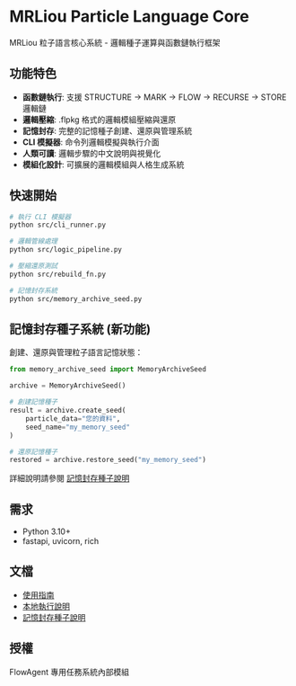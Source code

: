 # MRLiou Particle Language Core

MRLiou 粒子語言核心系統 - 邏輯種子運算與函數鏈執行框架

## 功能特色

- **函數鏈執行**: 支援 STRUCTURE → MARK → FLOW → RECURSE → STORE 邏輯鏈
- **邏輯壓縮**: .flpkg 格式的邏輯模組壓縮與還原
- **記憶封存**: 完整的記憶種子創建、還原與管理系統
- **CLI 模擬器**: 命令列邏輯模擬與執行介面
- **人類可讀**: 邏輯步驟的中文說明與視覺化
- **模組化設計**: 可擴展的邏輯模組與人格生成系統

## 快速開始

```bash
# 執行 CLI 模擬器
python src/cli_runner.py

# 邏輯管線處理
python src/logic_pipeline.py

# 壓縮還原測試
python src/rebuild_fn.py

# 記憶封存系統
python src/memory_archive_seed.py
```

## 記憶封存種子系統 (新功能)

創建、還原與管理粒子語言記憶狀態：

```python
from memory_archive_seed import MemoryArchiveSeed

archive = MemoryArchiveSeed()

# 創建記憶種子
result = archive.create_seed(
    particle_data="您的資料",
    seed_name="my_memory_seed"
)

# 還原記憶種子
restored = archive.restore_seed("my_memory_seed")
```

詳細說明請參閱 [記憶封存種子說明](docs/記憶封存種子說明.md)

## 需求

- Python 3.10+
- fastapi, uvicorn, rich

## 文檔

- [使用指南](docs/usage_guide.md)
- [本地執行說明](docs/本地執行說明.md)
- [記憶封存種子說明](docs/記憶封存種子說明.md)

## 授權

FlowAgent 專用任務系統內部模組